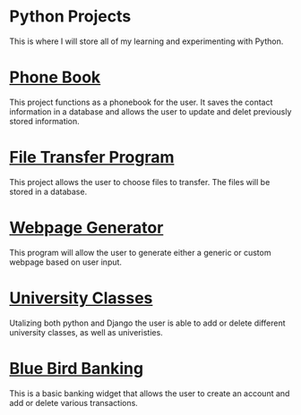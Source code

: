 # Python Projects
 This is where I will store all of my learning and experimenting with Python.

 <h1><a href="https://github.com/Mstewart93/Python-Projects/tree/main/Phonebook">Phone Book</a></h1>
 <p>This project functions as a phonebook for the user. It saves the contact information in a database and allows the user to update and delet previously stored information.</p>

 <h1><a href="https://github.com/Mstewart93/Python-Projects/tree/main/File%20Transfer">File Transfer Program</a></h1>
 <p>This project allows the user to choose files to transfer. The files will be stored in a database.</p>

 <h1><a href="https://github.com/Mstewart93/Python-Projects/blob/main/WebPageGenerator.py">Webpage Generator</a></h1>
 <p>This program will allow the user to generate either a generic or custom webpage based on user input.</p>

 <h1><a href="https://github.com/Mstewart93/Django/tree/main/Classes">University Classes</a></h1>
 <p>Utalizing both python and Django the user is able to add or delete different university classes, as well as univeristies.</p>

<h1><a href="https://github.com/Mstewart93/Django/tree/main/Checkbook%20Code">Blue Bird Banking</a></h1>
<p>This is a basic banking widget that allows the user to create an account and add or delete various transactions.</p>
